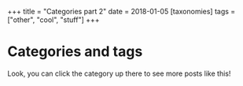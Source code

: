 +++
title = "Categories part 2"
date = 2018-01-05
[taxonomies]
tags = ["other", "cool", "stuff"]
+++

# Categories and tags

Look, you can click the category up there to see more posts like this!